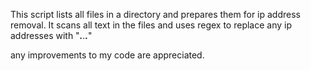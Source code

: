 This script lists all files in a directory and prepares them for ip address removal. 
It scans all text in the files and uses regex to replace any ip addresses with "***.***.***.***"

any improvements to my code are appreciated.








